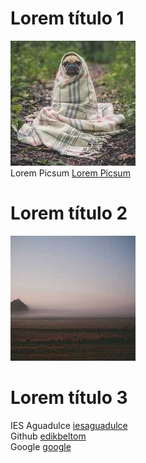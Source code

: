 
# Lorem título 1
 ![image1](/img/1025-200x200.jpg)  <br>
Lorem Picsum [Lorem Picsum](https://picsum.photos/)

# Lorem título 2
 ![image1](/img/313-200x200.jpg)

# Lorem título 3
IES Aguadulce [iesaguadulce](http://www.iesaguadulce.es/centro/)  <br>
Github [edikbeltom](https://github.com/edikBELTOM)  <br>
Google [google](https://www.google.es/)
